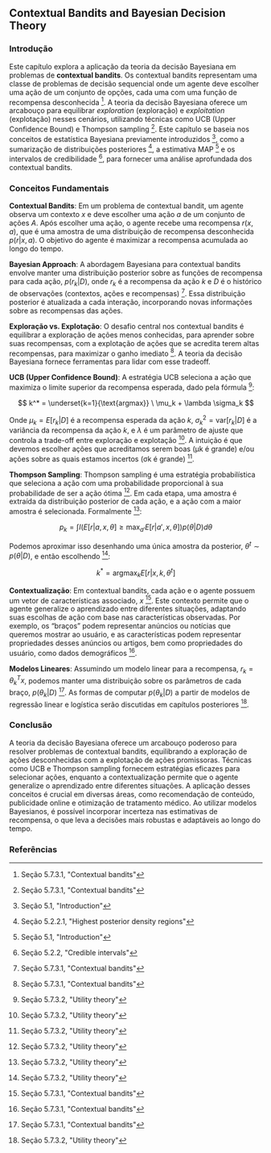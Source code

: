## Contextual Bandits and Bayesian Decision Theory

### Introdução
Este capítulo explora a aplicação da teoria da decisão Bayesiana em problemas de **contextual bandits**. Os contextual bandits representam uma classe de problemas de decisão sequencial onde um agente deve escolher uma ação de um conjunto de opções, cada uma com uma função de recompensa desconhecida [^36]. A teoria da decisão Bayesiana oferece um arcabouço para equilibrar *exploration* (exploração) e *exploitation* (explotação) nesses cenários, utilizando técnicas como UCB (Upper Confidence Bound) e Thompson sampling [^36]. Este capítulo se baseia nos conceitos de estatística Bayesiana previamente introduzidos [^1], como a sumarização de distribuições posteriores [^5], a estimativa MAP [^1] e os intervalos de credibilidade [^4], para fornecer uma análise aprofundada dos contextual bandits.

### Conceitos Fundamentais

**Contextual Bandits**: Em um problema de contextual bandit, um agente observa um contexto $x$ e deve escolher uma ação $a$ de um conjunto de ações $A$. Após escolher uma ação, o agente recebe uma recompensa $r(x, a)$, que é uma amostra de uma distribuição de recompensa desconhecida $p(r|x, a)$. O objetivo do agente é maximizar a recompensa acumulada ao longo do tempo.

**Bayesian Approach**: A abordagem Bayesiana para contextual bandits envolve manter uma distribuição posterior sobre as funções de recompensa para cada ação, $p(r_k|D)$, onde $r_k$ é a recompensa da ação $k$ e $D$ é o histórico de observações (contextos, ações e recompensas) [^36]. Essa distribuição posterior é atualizada a cada interação, incorporando novas informações sobre as recompensas das ações.

**Exploração vs. Explotação**: O desafio central nos contextual bandits é equilibrar a exploração de ações menos conhecidas, para aprender sobre suas recompensas, com a explotação de ações que se acredita terem altas recompensas, para maximizar o ganho imediato [^36]. A teoria da decisão Bayesiana fornece ferramentas para lidar com esse tradeoff.

**UCB (Upper Confidence Bound)**: A estratégia UCB seleciona a ação que maximiza o limite superior da recompensa esperada, dado pela fórmula [^37]:

$$ k^* = \underset{k=1}{\text{argmax}} \ \mu_k + \lambda \sigma_k $$

Onde $\mu_k = E[r_k|D]$ é a recompensa esperada da ação $k$, $\sigma_k^2 = \text{var}[r_k|D]$ é a variância da recompensa da ação $k$, e $\lambda$ é um parâmetro de ajuste que controla a trade-off entre exploração e explotação [^37]. A intuição é que devemos escolher ações que acreditamos serem boas (µk é grande) e/ou ações sobre as quais estamos incertos (σk é grande) [^37].

**Thompson Sampling**: Thompson sampling é uma estratégia probabilística que seleciona a ação com uma probabilidade proporcional à sua probabilidade de ser a ação ótima [^37]. Em cada etapa, uma amostra é extraída da distribuição posterior de cada ação, e a ação com a maior amostra é selecionada. Formalmente [^37]:

$$ p_k = \int I(E[r|a, x, \theta] \geq \max_{a'} E[r|a', x, \theta]) p(\theta|D) d\theta $$

Podemos aproximar isso desenhando uma única amostra da posterior, $\theta^t \sim p(\theta|D)$, e então escolhendo [^37]:

$$ k^* = \text{argmax}_k E[r|x, k, \theta^t] $$

**Contextualização**: Em contextual bandits, cada ação e o agente possuem um vetor de características associado, $x$ [^36]. Este contexto permite que o agente generalize o aprendizado entre diferentes situações, adaptando suas escolhas de ação com base nas características observadas. Por exemplo, os “braços” podem representar anúncios ou notícias que queremos mostrar ao usuário, e as características podem representar propriedades desses anúncios ou artigos, bem como propriedades do usuário, como dados demográficos [^36].

**Modelos Lineares**: Assumindo um modelo linear para a recompensa, $r_k = \theta_k^T x$, podemos manter uma distribuição sobre os parâmetros de cada braço, $p(\theta_k|D)$ [^36]. As formas de computar $p(\theta_k|D)$ a partir de modelos de regressão linear e logística serão discutidas em capítulos posteriores [^37].

### Conclusão
A teoria da decisão Bayesiana oferece um arcabouço poderoso para resolver problemas de contextual bandits, equilibrando a exploração de ações desconhecidas com a explotação de ações promissoras. Técnicas como UCB e Thompson sampling fornecem estratégias eficazes para selecionar ações, enquanto a contextualização permite que o agente generalize o aprendizado entre diferentes situações. A aplicação desses conceitos é crucial em diversas áreas, como recomendação de conteúdo, publicidade online e otimização de tratamento médico. Ao utilizar modelos Bayesianos, é possível incorporar incerteza nas estimativas de recompensa, o que leva a decisões mais robustas e adaptáveis ao longo do tempo.
### Referências
[^1]: Seção 5.1, "Introduction"
[^2]: Seção 5.2, "Summarizing posterior distributions"
[^3]: Seção 5.2.1, "MAP estimation"
[^4]: Seção 5.2.2, "Credible intervals"
[^5]: Seção 5.2.2.1, "Highest posterior density regions"
[^36]: Seção 5.7.3.1, "Contextual bandits"
[^37]: Seção 5.7.3.2, "Utility theory"
<!-- END -->